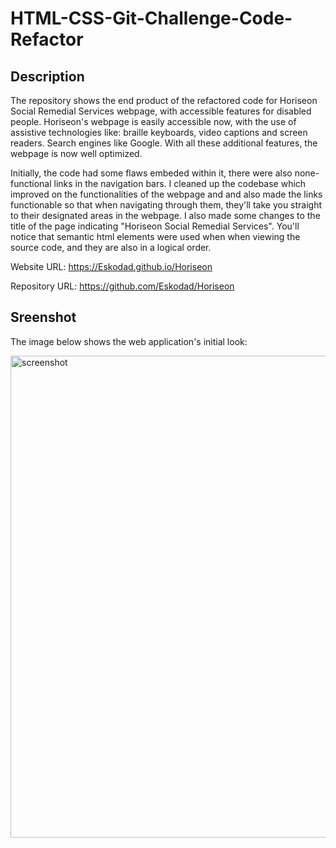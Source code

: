 # HTML-CSS-Git-Challenge-Code-Refactor

## Description

The repository shows the end product of the refactored code for Horiseon Social Remedial Services webpage, with accessible features for disabled people. Horiseon's webpage is easily accessible now, with the use of assistive technologies like: braille keyboards, video captions and screen readers. Search engines like Google. With all these additional features, the webpage is now well optimized.

Initially, the code had some flaws embeded within it, there were also none-functional links in the navigation bars. I cleaned up the codebase which improved on the functionalities of the webpage and and also made the links functionable so that when navigating through them, they'll take you straight to their designated areas in the webpage. I also made some changes to the title of the page indicating "Horiseon Social Remedial Services". You'll notice that semantic html elements were used when when viewing the source code, and they are also in a logical order.

Website URL: <https://Eskodad.github.io/Horiseon>

Repository URL: <https://github.com/Eskodad/Horiseon>

## Sreenshot

The image below shows the web application's initial look:

<img width="771" alt="screenshot" src="https://user-images.githubusercontent.com/77806148/107125439-b27b0f80-686f-11eb-8bfd-439d549942ae.png">
